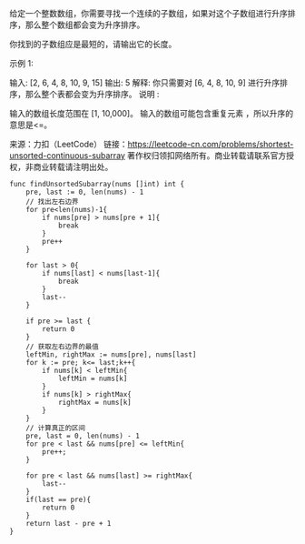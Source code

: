 给定一个整数数组，你需要寻找一个连续的子数组，如果对这个子数组进行升序排序，那么整个数组都会变为升序排序。

你找到的子数组应是最短的，请输出它的长度。

示例 1:

输入: [2, 6, 4, 8, 10, 9, 15]
输出: 5
解释: 你只需要对 [6, 4, 8, 10, 9] 进行升序排序，那么整个表都会变为升序排序。
说明 :

输入的数组长度范围在 [1, 10,000]。
输入的数组可能包含重复元素 ，所以升序的意思是<=。

来源：力扣（LeetCode）
链接：https://leetcode-cn.com/problems/shortest-unsorted-continuous-subarray
著作权归领扣网络所有。商业转载请联系官方授权，非商业转载请注明出处。


```golang
func findUnsortedSubarray(nums []int) int {
    pre, last := 0, len(nums) - 1
    // 找出左右边界
    for pre<len(nums)-1{
        if nums[pre] > nums[pre + 1]{
            break
        }
        pre++
    }

    for last > 0{
        if nums[last] < nums[last-1]{
            break
        }
        last--
    }

    if pre >= last {
        return 0
    }
    // 获取左右边界的最值
    leftMin, rightMax := nums[pre], nums[last]
    for k := pre; k<= last;k++{
        if nums[k] < leftMin{
            leftMin = nums[k]
        }
        if nums[k] > rightMax{
            rightMax = nums[k]
        }
    }
    // 计算真正的区间
    pre, last = 0, len(nums) - 1
    for pre < last && nums[pre] <= leftMin{
        pre++;
    }

    for pre < last && nums[last] >= rightMax{
        last--
    }
    if(last == pre){
        return 0
    }
    return last - pre + 1
}
```

